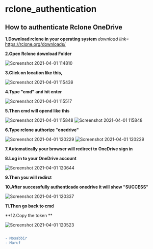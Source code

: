 # rclone_authentication

## How to authenticate Rclone OneDrive

**1.Download rclone in your operating system** _download link=_ https://rclone.org/downloads/

**2.Open Rclone download Folder**

![Screenshot 2021-04-01 114810](https://user-images.githubusercontent.com/67457538/113258946-35599d00-92ea-11eb-96ab-c0bb0eb01b08.png)

**3.Click on location like this,**

![Screenshot 2021-04-01 115439](https://user-images.githubusercontent.com/67457538/113259050-53bf9880-92ea-11eb-97b4-fdc2e0a185ff.png)

**4.Type "cmd" and hit enter**

![Screenshot 2021-04-01 115517](https://user-images.githubusercontent.com/67457538/113259097-61751e00-92ea-11eb-9603-6cfc2ad1d4e2.png)

**5.Then cmd will opend like this**

![Screenshot 2021-04-01 115848](https://user-images.githubusercontent.com/67457538/113259230-85386400-92ea-11eb-800c-ac30a80c2bd9.png)
![Screenshot 2021-04-01 115848](https://user-images.githubusercontent.com/67457538/113716350-1ef77b00-9708-11eb-9d72-ccbb8ab40960.png)


**6.Type rclone authorize "onedrive"**

![Screenshot 2021-04-01 120229](https://user-images.githubusercontent.com/67457538/113259314-9b462480-92ea-11eb-9a89-10e459a1cf53.png)
![Screenshot 2021-04-01 120229](https://user-images.githubusercontent.com/67457538/113716410-33d40e80-9708-11eb-96bf-8dd72fd98650.png)

**7.Automatically your browser will redirect to OneDrive sign in**

**8.Log in to your OneDrive account**

![Screenshot 2021-04-01 120644](https://user-images.githubusercontent.com/67457538/113259377-ae58f480-92ea-11eb-9d41-e1b9dcff6085.png)

**9.Then you will redirct**

**10.After successfully authenticade onedrive it will show "SUCCESS"**

![Screenshot 2021-04-01 120337](https://user-images.githubusercontent.com/67457538/113259450-c2045b00-92ea-11eb-9214-6b22cf73d85d.png)

**11.Then go back to cmd**

**12.Copy the token **

![Screenshot 2021-04-01 120523](https://user-images.githubusercontent.com/67457538/113259514-d6485800-92ea-11eb-9c67-80e702275809.png)

```diff 

- Mosabbir
- Maruf

```
